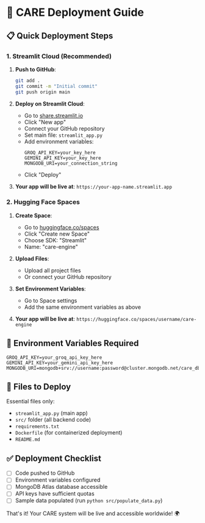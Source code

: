 # 🚀 CARE Deployment Guide

## 📋 Quick Deployment Steps

### 1. **Streamlit Cloud** (Recommended)

1. **Push to GitHub**:
   ```bash
   git add .
   git commit -m "Initial commit"
   git push origin main
   ```

2. **Deploy on Streamlit Cloud**:
   - Go to [share.streamlit.io](https://share.streamlit.io)
   - Click "New app"
   - Connect your GitHub repository
   - Set main file: `streamlit_app.py`
   - Add environment variables:
     ```
     GROQ_API_KEY=your_key_here
     GEMINI_API_KEY=your_key_here
     MONGODB_URI=your_connection_string
     ```
   - Click "Deploy"

3. **Your app will be live at**: `https://your-app-name.streamlit.app`

### 2. **Hugging Face Spaces**

1. **Create Space**:
   - Go to [huggingface.co/spaces](https://huggingface.co/spaces)
   - Click "Create new Space"
   - Choose SDK: "Streamlit"
   - Name: "care-engine"

2. **Upload Files**:
   - Upload all project files
   - Or connect your GitHub repository

3. **Set Environment Variables**:
   - Go to Space settings
   - Add the same environment variables as above

4. **Your app will be live at**: `https://huggingface.co/spaces/username/care-engine`

## 🔧 Environment Variables Required

```env
GROQ_API_KEY=your_groq_api_key_here
GEMINI_API_KEY=your_gemini_api_key_here
MONGODB_URI=mongodb+srv://username:password@cluster.mongodb.net/care_db
```

## 📁 Files to Deploy

Essential files only:
- `streamlit_app.py` (main app)
- `src/` folder (all backend code)
- `requirements.txt`
- `Dockerfile` (for containerized deployment)
- `README.md`

## ✅ Deployment Checklist

- [ ] Code pushed to GitHub
- [ ] Environment variables configured
- [ ] MongoDB Atlas database accessible
- [ ] API keys have sufficient quotas
- [ ] Sample data populated (run `python src/populate_data.py`)

That's it! Your CARE system will be live and accessible worldwide! 🌍
